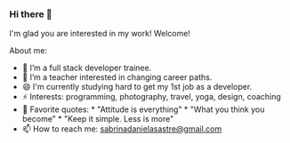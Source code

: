 ### Hi there 👋

I'm glad you are interested in my work! Welcome!

About me: 
- 🌱 I’m a full stack developer trainee. 
- 👯 I’m a teacher interested in changing career paths. 
- 😄 I'm currently studying hard to get my 1st job as a developer. 
- ⚡ Interests: programming, photography, travel, yoga, design, coaching  
- 💬 Favorite quotes: 
       * "Attitude is everything"
       * "What you think you become"
       * "Keep it simple. Less is more" 
- 📫 How to reach me: sabrinadanielasastre@gmail.com

